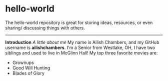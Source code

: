# hello-world
The hello-world repository is great for storing ideas, resources, or even sharing/ discussing things with others.

--- 
**Introduction**
*A little about me*
My name is Ailish Chambers, and my GitHub username is **ailishchambers**. I'm a Senior from Westlake, OH, I have two siblings and used to live in McGlinn Hall! My top three favorite movies are:
- Grownups
- Good Will Hunting
- Blades of Glory
